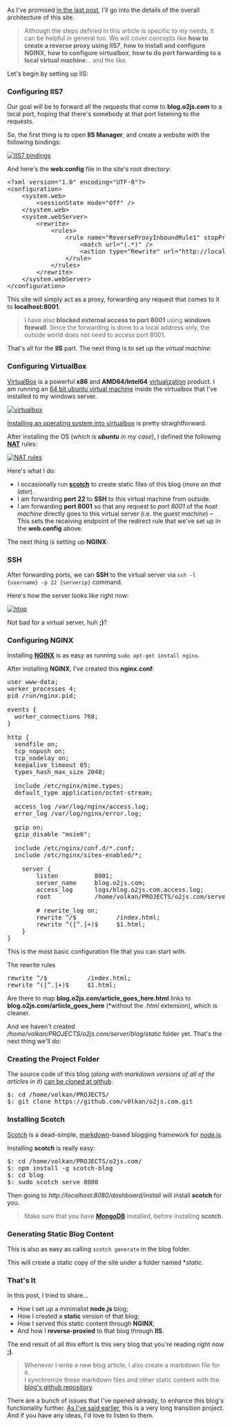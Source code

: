 As I've promised [in the last post][newblog], I'll go into the details of the overall architecture of this site.

> Although the steps defined in this article is specific to my needs, it can be helpful in general too. We will cover concepts like **how to create a reverse proxy using IIS7**, **how to install and configure NGINX**, **how to configure virtualbox**, **how to do port forwarding to a local virtual machine**… and the like.

Let's begin by setting up IIS:

[newblog]: http://blog.o2js.com/hello-node-js-blogging-world

### Configuring IIS7

Our goal will be to forward all the requests that come to **blog.o2js.com** to a local port, hoping that there's somebody at that port listening to the requests.

So, the first thing is to open **IIS Manager**, and create a website with the following bindings:

[![IIS7 bindings][bindings]][bindingslarge]

And here's the **web.config** file in the site's root directory:

<pre>
&lt;?xml version="1.0" encoding="UTF-8"?>
&lt;configuration>
    &lt;system.web>
        &lt;sessionState mode="Off" />
    &lt;/system.web>
    &lt;system.webServer>
        &lt;rewrite>
            &lt;rules>
                &lt;rule name="ReverseProxyInboundRule1" stopProcessing="true">
                    &lt;match url="(.*)" />
                    &lt;action type="Rewrite" url="http://localhost:8001/{R:1}" />
                &lt;/rule>
            &lt;/rules>
        &lt;/rewrite>
    &lt;/system.webServer>
&lt;/configuration>
</pre>

This site will simply act as a proxy, forwarding any request that comes to it to **localhost:8001**.

> I have also **blocked external access to port 8001** using **windows firewall**. Since the forwarding is done to a local address only, the outside world does not need to access port 8001.

That's all for the **IIS** part. The next thing is to set up the *virtual machine*:

[bindings]:       http://blog.o2js.com/assets/bindings.png
[bindingslarge]:  http://blog.o2js.com/assets/bindings_large.png

### Configuring VirtualBox

[VirtualBox][virtualbox] is a powerful **x86** and **AMD64/Intel64** [virtualization][virt] product. I am running an [64 bit ubuntu virtual machine][ubuntu] inside the virtualbox that I've installed to my windows server.

[![virtualbox][virtualbox-screen]][virtualbox-large]

[Installing an operating system into virtualbox][howtoinstall] is pretty straightforward.

After installing the OS (*which is **ubuntu** in my case*), I defined the following **[NAT][nat-define]** rules:

[![NAT rules][nat]][nat-large]

Here's what I do:

* I occasionally run **[scotch][scotch]** to create static files of this blog (*more on that later*).
* I am forwarding **port 22** to **SSH** to this virtual machine from outside.
* I am forwarding **port 8001** so that any request to *port 8001* of the *host machine* directly goes to this virtual server (i.e. the *guest machine*) – This sets the receiving endpoint of the redirect rule that we've set up in the **web.config** above.

The next thing is setting up **NGINX**:


[virtualbox]:        https://www.virtualbox.org/
[virt]:              http://en.wikipedia.org/wiki/Virtualization
[ubuntu]:            http://www.ubuntu.com/desktop
[virtualbox-screen]: http://blog.o2js.com/assets/virtualbox.png
[virtualbox-large]:  http://blog.o2js.com/assets/virtualbox_large.png
[howtoinstall]:      http://www.wikihow.com/Install-Ubuntu-on-VirtualBox
[nat]:               http://blog.o2js.com/assets/nat.png
[nat-large]:         http://blog.o2js.com/assets/nat_large.png
[nat-define]:        https://en.wikipedia.org/wiki/Network_address_translation
[scotch]:            https://github.com/techwraith/scotch

### SSH

After forwarding ports, we can **SSH** to the virtual server via `ssh -l {username} -p 22 {serverip}` command.

Here's how the server looks like right now:

[![htop][server]][server-large]

Not bad for a virtual server, huh **;)**?

### Configuring NGINX

Installing **[NGINX][nginx]** is as easy as running `sudo apt-get install nginx`.

After installing **NGINX**, I've created this **nginx.conf**:

<pre>
user www-data;
worker_processes 4;
pid /run/nginx.pid;

events {
  worker_connections 768;
}

http {
  sendfile on;
  tcp_nopush on;
  tcp_nodelay on;
  keepalive_timeout 65;
  types_hash_max_size 2048;

  include /etc/nginx/mime.types;
  default_type application/octet-stream;

  access_log /var/log/nginx/access.log;
  error_log /var/log/nginx/error.log;

  gzip on;
  gzip_disable "msie6";

  include /etc/nginx/conf.d/*.conf;
  include /etc/nginx/sites-enabled/*;

    server {
        listen          8001;
        server_name     blog.o2js.com;
        access_log      logs/blog.o2js.com.access.log;
        root            /home/volkan/PROJECTS/o2js.com/server/blog/static;

        # rewrite_log on;
        rewrite ^/$           /index.html;
        rewrite ^([^.]+)$     $1.html;
    }
}
</pre>

This is the most basic configuration file that you can start with.

The rewrite rules

<pre>
rewrite ^/$           /index.html;
rewrite ^([^.]+)$     $1.html;
</pre>

Are there to map **blog.o2js.com/article_goes_here.html** links to **blog.o2js.com/article_goes_here** (*without the *.html* extension), which is cleaner.

And we haven't created */home/volkan/PROJECTS/o2js.com/server/blog/static* folder yet. That's the next thing we'll do:

[server]:       http://blog.o2js.com/assets/server.png
[server-large]: http://blog.o2js.com/assets/server_large.png
[nginx]:        http://nginx.org

### Creating the Project Folder

The source code of this blog (*along with markdown versions of all of the articles in it*) [can be cloned at github][o2bloggit].

<pre>
$: cd /home/volkan/PROJECTS/
$: git clone https://github.com/v0lkan/o2js.com.git
</pre>

### Installing Scotch

[Scotch][scotch] is a dead-simple, [markdown][markdown]-based blogging framework for [node.js][nodejs].

Installing **scotch** is really easy:

<pre>
$: cd /home/volkan/PROJECTS/o2js.com/
$: npm install -g scotch-blog
$: cd blog
$: sudo scotch serve 8080
</pre>

Then going to *http://localhost:8080/dashboard/install* will install **scotch** for you.

> Make sure that you have **[MongoDB][mongo]** installed, before installing **scotch**.

[o2bloggit]: https://github.com/v0lkan/o2js.com
[markdown]:  http://daringfireball.net/projects/markdown/
[nodejs]:    http://nodejs.org/
[mongo]:     http://www.mongodb.org/

### Generating Static Blog Content

This is also as easy as calling `scotch generate` in the blog folder.

This will create a static copy of the site under a folder named **static*.

### That's It

In this post, I tried to share&hellip;

* How I set up a minimalist **node.js** blog;
* How I created a **static** version of that blog;
* How I served this static content through **NGINX**;
* And how I **reverse-proxied** to that blog through **IIS**.

The end result of all this effort is this very blog that you're reading right now **;)**.

> Whenever I write a new blog article, I also create a markdown file for it.<br>
> I synchronize these markdown files and other static content with the [blog's github repository][o2jscomgit].

[o2jscomgit]: https://github.com/v0lkan/o2js.com

There are a bunch of issues that I've opened already, to enhance this blog's functionality further. [As I've said earlier][earlier], this is a very long transition project. And if you have any ideas, I'd love to listen to them.

[earlier]: http://blog.o2js.com/hello-node-js-blogging-world
